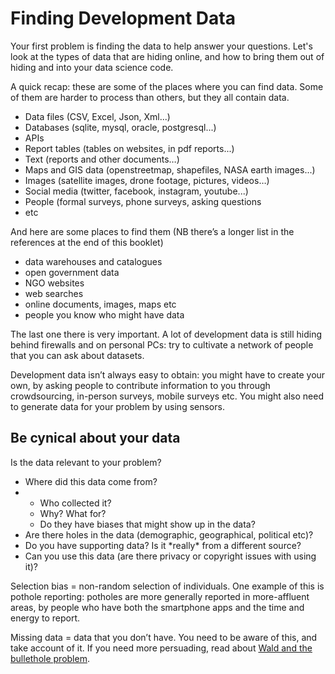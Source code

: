 # Finding Development Data

  
Your first problem is finding the data to help answer your questions.   Let's look at the types of data that are hiding online, and how to bring them out of hiding and into your data science code.

A quick recap: these are some of the places where you can find data. Some of them are harder to process than others, but they all contain data.

* Data files \(CSV, Excel, Json, Xml...\)
* Databases \(sqlite, mysql, oracle, postgresql...\)
* APIs
* Report tables \(tables on websites, in pdf reports...\)
* Text \(reports and other documents…\)
* Maps and GIS data \(openstreetmap, shapefiles, NASA earth images...\)
* Images \(satellite images, drone footage, pictures, videos…\)
* Social media \(twitter, facebook, instagram, youtube...\)
* People \(formal surveys, phone surveys, asking questions
* etc

And here are some places to find them \(NB there’s a longer list in the references at the end of this booklet\)

* data warehouses and catalogues
* open government data
* NGO websites
* web searches
* online documents, images, maps etc
* people you know who might have data

The last one there is very important.  A lot of development data is still hiding behind firewalls and on personal PCs: try to cultivate a network of people that you can ask about datasets. 

Development data isn’t always easy to obtain: you might have to create your own, by asking people to contribute information to you through crowdsourcing, in-person surveys, mobile surveys etc.  You might also need to generate data for your problem by using sensors.

## Be cynical about your data

Is the data relevant to your problem?

* Where did this data come from?
* * Who collected it?
  * Why? What for?
  * Do they have biases that might show up in the data?
* Are there holes in the data \(demographic, geographical, political etc\)?
* Do you have supporting data? Is it \*really\* from a different source?
* Can you use this data \(are there privacy or copyright issues with using it\)?

Selection bias = non-random selection of individuals. One example of this is pothole reporting: potholes are more generally reported in more-affluent areas, by people who have both the smartphone apps and the time and energy to report.

Missing data = data that you don’t have. You need to be aware of this, and take account of it. If you need more persuading, read about [Wald and the bullethole problem](http://www.forbes.com/sites/geoffreykabat/2013/01/17/making-room-for-the-unseen-in-tackling-complex-problems/).



